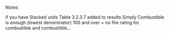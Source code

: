

Notes:

if you have Stacked units
Table 3.2.3.7 added to results
Simply Combustible is enough (lowest denominator)
100 and over = no fire rating for combustible and combustible... 
